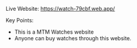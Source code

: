 Live Website: https://watch-79cbf.web.app/

Key Points:

- This is a MTM Watches website
- Anyone can buy watches through this website.